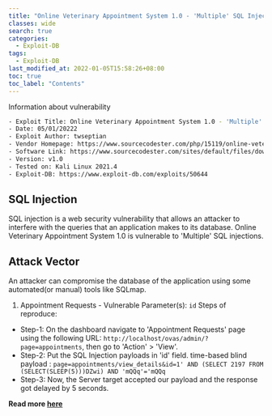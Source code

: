 ```yaml
---
title: "Online Veterinary Appointment System 1.0 - 'Multiple' SQL Injection"
classes: wide
search: true
categories: 
  - Exploit-DB
tags:
  - Exploit-DB
last_modified_at: 2022-01-05T15:58:26+08:00
toc: true
toc_label: "Contents"
---
```


Information about vulnerability
```bash
- Exploit Title: Online Veterinary Appointment System 1.0 - 'Multiple' SQL Injection
- Date: 05/01/20222
- Exploit Author: twseptian
- Vendor Homepage: https://www.sourcecodester.com/php/15119/online-veterinary-appointment-system-using-phpoop-free-source-code.html
- Software Link: https://www.sourcecodester.com/sites/default/files/download/oretnom23/ovas.zip
- Version: v1.0
- Tested on: Kali Linux 2021.4
- Exploit-DB: https://www.exploit-db.com/exploits/50644
```


## SQL Injection
SQL injection is a web security vulnerability that allows an attacker to interfere with the queries that an application makes to its database. Online Veterinary Appointment System 1.0 is vulnerable to 'Multiple' SQL injections.

## Attack Vector
An attacker can compromise the database of the application using some automated(or manual) tools like SQLmap.


1. Appointment Requests - Vulnerable Parameter(s): `id`
Steps of reproduce:
- Step-1: On the dashboard navigate to 'Appointment Requests' page using the following URL: `http://localhost/ovas/admin/?page=appointments`, then go to 'Action' > 'View'.
- Step-2: Put the SQL Injection payloads in 'id' field. time-based blind payload : `page=appointments/view_details&id=1' AND (SELECT 2197 FROM (SELECT(SLEEP(5)))DZwi) AND 'mQQq'='mQQq`
- Step-3: Now, the Server target accepted our payload and the response got delayed by 5 seconds.

**Read more [here](https://www.exploit-db.com/exploits/50644)**